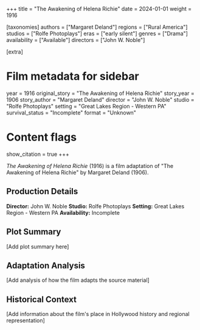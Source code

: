 +++
title = "The Awakening of Helena Richie"
date = 2024-01-01
weight = 1916

[taxonomies]
authors = ["Margaret Deland"]
regions = ["Rural America"]
studios = ["Rolfe Photoplays"]
eras = ["early silent"]
genres = ["Drama"]
availability = ["Available"]
directors = ["John W. Noble"]

[extra]
# Film metadata for sidebar
year = 1916
original_story = "The Awakening of Helena Richie"
story_year = 1906
story_author = "Margaret Deland"
director = "John W. Noble"
studio = "Rolfe Photoplays"
setting = "Great Lakes Region - Western PA"
survival_status = "Incomplete"
format = "Unknown"

# Content flags
show_citation = true
+++

*The Awakening of Helena Richie* (1916) is a film adaptation of "The Awakening of Helena Richie" by Margaret Deland (1906).

## Production Details

**Director:** John W. Noble
**Studio:** Rolfe Photoplays
**Setting:** Great Lakes Region - Western PA
**Availability:** Incomplete

## Plot Summary

[Add plot summary here]

## Adaptation Analysis

[Add analysis of how the film adapts the source material]

## Historical Context

[Add information about the film's place in Hollywood history and regional representation]